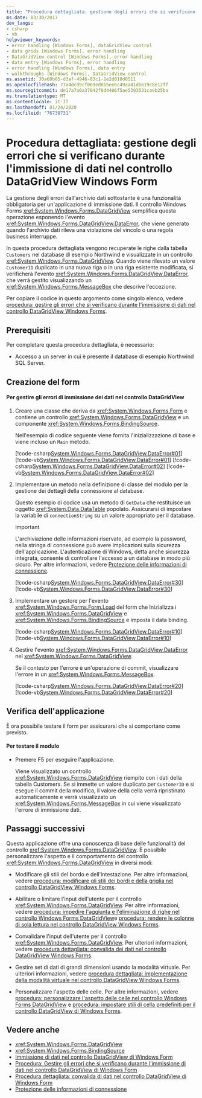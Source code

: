 ```yaml
---
title: "Procedura dettagliata: gestione degli errori che si verificano durante l'immissione di dati nel controllo DataGridView"
ms.date: 03/30/2017
dev_langs:
- csharp
- vb
helpviewer_keywords:
- error handling [Windows Forms], dataGridView control
- data grids [Windows Forms], error handling
- DataGridView control [Windows Forms], error handling
- data entry [Windows Forms], error handling
- error handling [Windows Forms], data entry
- walkthroughs [Windows Forms], DataGridView control
ms.assetid: 30a68b85-d3af-4946-83c1-1e2d010d0511
ms.openlocfilehash: 77a4dcd9cf069ed8bbee6c49aa41db619c8e12ff
ms.sourcegitcommit: de17a7a0a37042f0d4406f5ae5393531caeb25ba
ms.translationtype: MT
ms.contentlocale: it-IT
ms.lasthandoff: 01/24/2020
ms.locfileid: "76738731"
---
```

# <a name="walkthrough-handling-errors-that-occur-during-data-entry-in-the-windows-forms-datagridview-control"></a>Procedura dettagliata: gestione degli errori che si verificano durante l'immissione di dati nel controllo DataGridView Windows Form

La gestione degli errori dall'archivio dati sottostante è una funzionalità obbligatoria per un'applicazione di immissione dati. Il controllo Windows Forms <xref:System.Windows.Forms.DataGridView> semplifica questa operazione esponendo l'evento <xref:System.Windows.Forms.DataGridView.DataError>, che viene generato quando l'archivio dati rileva una violazione del vincolo o una regola business interruppe.

In questa procedura dettagliata vengono recuperate le righe dalla tabella `Customers` nel database di esempio Northwind e visualizzate in un controllo <xref:System.Windows.Forms.DataGridView>. Quando viene rilevato un valore `CustomerID` duplicato in una nuova riga o in una riga esistente modificata, si verificherà l'evento <xref:System.Windows.Forms.DataGridView.DataError>, che verrà gestito visualizzando un <xref:System.Windows.Forms.MessageBox> che descrive l'eccezione.

Per copiare il codice in questo argomento come singolo elenco, vedere [procedura: gestire gli errori che si verificano durante l'immissione di dati nel controllo DataGridView Windows Forms](handle-errors-that-occur-during-data-entry-in-the-datagrid.md).

## <a name="prerequisites"></a>Prerequisiti

Per completare questa procedura dettagliata, è necessario:

- Accesso a un server in cui è presente il database di esempio Northwind SQL Server.

## <a name="creating-the-form"></a>Creazione del form

#### <a name="to-handle-data-entry-errors-in-the-datagridview-control"></a>Per gestire gli errori di immissione dei dati nel controllo DataGridView

1. Creare una classe che deriva da <xref:System.Windows.Forms.Form> e contiene un controllo <xref:System.Windows.Forms.DataGridView> e un componente <xref:System.Windows.Forms.BindingSource>.

    Nell'esempio di codice seguente viene fornita l'inizializzazione di base e viene incluso un `Main` metodo.

    [!code-csharp[System.Windows.Forms.DataGridView.DataError#01](~/samples/snippets/csharp/VS_Snippets_Winforms/System.Windows.Forms.DataGridView.DataError/CS/errorhandling.cs#01)]
    [!code-vb[System.Windows.Forms.DataGridView.DataError#01](~/samples/snippets/visualbasic/VS_Snippets_Winforms/System.Windows.Forms.DataGridView.DataError/VB/errorhandling.vb#01)]
    [!code-csharp[System.Windows.Forms.DataGridView.DataError#02](~/samples/snippets/csharp/VS_Snippets_Winforms/System.Windows.Forms.DataGridView.DataError/CS/errorhandling.cs#02)]
    [!code-vb[System.Windows.Forms.DataGridView.DataError#02](~/samples/snippets/visualbasic/VS_Snippets_Winforms/System.Windows.Forms.DataGridView.DataError/VB/errorhandling.vb#02)]

2. Implementare un metodo nella definizione di classe del modulo per la gestione dei dettagli della connessione al database.

    Questo esempio di codice usa un metodo di `GetData` che restituisce un oggetto <xref:System.Data.DataTable> popolato. Assicurarsi di impostare la variabile di `connectionString` su un valore appropriato per il database.

    > [!IMPORTANT]
    > L'archiviazione delle informazioni riservate, ad esempio la password, nella stringa di connessione può avere implicazioni sulla sicurezza dell'applicazione. L'autenticazione di Windows, detta anche sicurezza integrata, consente di controllare l'accesso a un database in modo più sicuro. Per altre informazioni, vedere [Protezione delle informazioni di connessione](../../data/adonet/protecting-connection-information.md).

    [!code-csharp[System.Windows.Forms.DataGridView.DataError#30](~/samples/snippets/csharp/VS_Snippets_Winforms/System.Windows.Forms.DataGridView.DataError/CS/errorhandling.cs#30)]
    [!code-vb[System.Windows.Forms.DataGridView.DataError#30](~/samples/snippets/visualbasic/VS_Snippets_Winforms/System.Windows.Forms.DataGridView.DataError/VB/errorhandling.vb#30)]

3. Implementare un gestore per l'evento <xref:System.Windows.Forms.Form.Load> del form che Inizializza i <xref:System.Windows.Forms.DataGridView> e <xref:System.Windows.Forms.BindingSource> e imposta il data binding.

    [!code-csharp[System.Windows.Forms.DataGridView.DataError#10](~/samples/snippets/csharp/VS_Snippets_Winforms/System.Windows.Forms.DataGridView.DataError/CS/errorhandling.cs#10)]
    [!code-vb[System.Windows.Forms.DataGridView.DataError#10](~/samples/snippets/visualbasic/VS_Snippets_Winforms/System.Windows.Forms.DataGridView.DataError/VB/errorhandling.vb#10)]

4. Gestire l'evento <xref:System.Windows.Forms.DataGridView.DataError> nel <xref:System.Windows.Forms.DataGridView>.

    Se il contesto per l'errore è un'operazione di commit, visualizzare l'errore in un <xref:System.Windows.Forms.MessageBox>.

    [!code-csharp[System.Windows.Forms.DataGridView.DataError#20](~/samples/snippets/csharp/VS_Snippets_Winforms/System.Windows.Forms.DataGridView.DataError/CS/errorhandling.cs#20)]
    [!code-vb[System.Windows.Forms.DataGridView.DataError#20](~/samples/snippets/visualbasic/VS_Snippets_Winforms/System.Windows.Forms.DataGridView.DataError/VB/errorhandling.vb#20)]

## <a name="testing-the-application"></a>Verifica dell'applicazione

È ora possibile testare il form per assicurarsi che si comportano come previsto.

#### <a name="to-test-the-form"></a>Per testare il modulo

- Premere F5 per eseguire l'applicazione.

  Viene visualizzato un controllo <xref:System.Windows.Forms.DataGridView> riempito con i dati della tabella Customers. Se si immette un valore duplicato per `CustomerID` e si esegue il commit della modifica, il valore della cella verrà ripristinato automaticamente e verrà visualizzato un <xref:System.Windows.Forms.MessageBox> in cui viene visualizzato l'errore di immissione dati.

## <a name="next-steps"></a>Passaggi successivi

Questa applicazione offre una conoscenza di base delle funzionalità del controllo <xref:System.Windows.Forms.DataGridView>. È possibile personalizzare l'aspetto e il comportamento del controllo <xref:System.Windows.Forms.DataGridView> in diversi modi:

- Modificare gli stili del bordo e dell'intestazione. Per altre informazioni, vedere [procedura: modificare gli stili dei bordi e della griglia nel controllo DataGridView Windows Forms](change-the-border-and-gridline-styles-in-the-datagrid.md).

- Abilitare o limitare l'input dell'utente per il controllo <xref:System.Windows.Forms.DataGridView>. Per altre informazioni, vedere [procedura: impedire l'aggiunta e l'eliminazione di righe nel controllo Windows Forms DataGridView](prevent-row-addition-and-deletion-datagridview.md)e [procedura: rendere le colonne di sola lettura nel controllo DataGridView Windows Forms](how-to-make-columns-read-only-in-the-windows-forms-datagridview-control.md).

- Convalidare l'input dell'utente per il controllo <xref:System.Windows.Forms.DataGridView>. Per ulteriori informazioni, vedere [procedura dettagliata: convalida dei dati nel controllo DataGridView Windows Forms](walkthrough-validating-data-in-the-windows-forms-datagridview-control.md).

- Gestire set di dati di grandi dimensioni usando la modalità virtuale. Per ulteriori informazioni, vedere [procedura dettagliata: implementazione della modalità virtuale nel controllo DataGridView Windows Forms](implementing-virtual-mode-wf-datagridview-control.md).

- Personalizzare l'aspetto delle celle. Per altre informazioni, vedere [procedura: personalizzare l'aspetto delle celle nel controllo Windows Forms DataGridView](customize-the-appearance-of-cells-in-the-datagrid.md) e [procedura: impostare stili di cella predefiniti per il controllo DataGridView di Windows Forms](how-to-set-default-cell-styles-for-the-windows-forms-datagridview-control.md).

## <a name="see-also"></a>Vedere anche

- <xref:System.Windows.Forms.DataGridView>
- <xref:System.Windows.Forms.BindingSource>
- [Immissione di dati nel controllo DataGridView di Windows Form](data-entry-in-the-windows-forms-datagridview-control.md)
- [Procedura: Gestire gli errori che si verificano durante l'immissione di dati nel controllo DataGridView di Windows Form](handle-errors-that-occur-during-data-entry-in-the-datagrid.md)
- [Procedura dettagliata: convalida di dati nel controllo DataGridView di Windows Form](walkthrough-validating-data-in-the-windows-forms-datagridview-control.md)
- [Protezione delle informazioni di connessione](../../data/adonet/protecting-connection-information.md)
